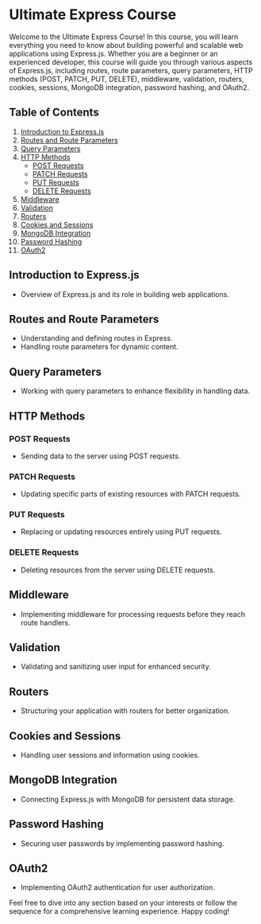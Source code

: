 # Ultimate Express Course

Welcome to the Ultimate Express Course! In this course, you will learn everything you need to know about building powerful and scalable web applications using Express.js. Whether you are a beginner or an experienced developer, this course will guide you through various aspects of Express.js, including routes, route parameters, query parameters, HTTP methods (POST, PATCH, PUT, DELETE), middleware, validation, routers, cookies, sessions, MongoDB integration, password hashing, and OAuth2.

## Table of Contents
1. [Introduction to Express.js](#introduction-to-expressjs)
2. [Routes and Route Parameters](#routes-and-route-parameters)
3. [Query Parameters](#query-parameters)
4. [HTTP Methods](#http-methods)
    - [POST Requests](#post-requests)
    - [PATCH Requests](#patch-requests)
    - [PUT Requests](#put-requests)
    - [DELETE Requests](#delete-requests)
5. [Middleware](#middleware)
6. [Validation](#validation)
7. [Routers](#routers)
8. [Cookies and Sessions](#cookies-and-sessions)
9. [MongoDB Integration](#mongodb-integration)
10. [Password Hashing](#password-hashing)
11. [OAuth2](#oauth2)

## Introduction to Express.js
- Overview of Express.js and its role in building web applications.

## Routes and Route Parameters
- Understanding and defining routes in Express.
- Handling route parameters for dynamic content.

## Query Parameters
- Working with query parameters to enhance flexibility in handling data.

## HTTP Methods
### POST Requests
- Sending data to the server using POST requests.

### PATCH Requests
- Updating specific parts of existing resources with PATCH requests.

### PUT Requests
- Replacing or updating resources entirely using PUT requests.

### DELETE Requests
- Deleting resources from the server using DELETE requests.

## Middleware
- Implementing middleware for processing requests before they reach route handlers.

## Validation
- Validating and sanitizing user input for enhanced security.

## Routers
- Structuring your application with routers for better organization.

## Cookies and Sessions
- Handling user sessions and information using cookies.

## MongoDB Integration
- Connecting Express.js with MongoDB for persistent data storage.

## Password Hashing
- Securing user passwords by implementing password hashing.

## OAuth2
- Implementing OAuth2 authentication for user authorization.

Feel free to dive into any section based on your interests or follow the sequence for a comprehensive learning experience. Happy coding!
